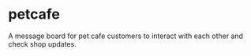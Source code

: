 # petcafe
A message board for pet cafe customers to interact with each other and check shop updates.
